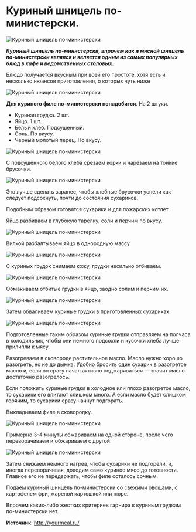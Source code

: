 # Куриный шницель по-министерски.

![Куриный шницель по-министерски](/images/Kulinar/Second/kurshn_001.jpg 'Куриный шницель по-министерски')

_**Куриный шницель по-министерски, впрочем как и мясной шницель по-министерски являлся и является одним из самых популярных блюд в кафе и ведомственных столовых.**_

Блюдо получается вкусным при всей его простоте, хотя есть и несколько нюансов приготовления, о которых чуть ниже

![Куриный шницель по-министерски](/images/Kulinar/Second/kurshn_002.jpg 'Куриный шницель по-министерски')

**Для куриного филе по-министерски понадобится**. На 2 штуки.

- Куриная грудка. 2 шт.
- Яйцо. 1 шт.
- Белый хлеб. Подсушенный.
- Соль. По вкусу.
- Черный молотый перец. По вкусу.

![Куриный шницель по-министерски](/images/Kulinar/Second/kurshn_003.jpg 'Куриный шницель по-министерски')

С подсушенного белого хлеба срезаем корки и нарезаем на тонкие брусочки.

![Куриный шницель по-министерски](/images/Kulinar/Second/kurshn_004.jpg 'Куриный шницель по-министерски')

Это лучше сделать заранее, чтобы хлебные брусочки успели как следует подсохнуть, почти до состояния сухариков.

Подобным образом готовятся сухарики и для пожарских котлет.

Яйцо разбиваем в глубокую тарелку, соли и перчим по вкусу.

![Куриный шницель по-министерски](/images/Kulinar/Second/kurshn_005.jpg 'Куриный шницель по-министерски')

Вилкой разбалтываем яйцо в однородную массу.

![Куриный шницель по-министерски](/images/Kulinar/Second/kurshn_006.jpg 'Куриный шницель по-министерски')

С куриных грудок снимаем кожу, грудки несильно отбиваем.

![Куриный шницель по-министерски](/images/Kulinar/Second/kurshn_007.jpg 'Куриный шницель по-министерски')

Обмакиваем отбитые грудки в яйцо, заодно солим и перчим их.

![Куриный шницель по-министерски](/images/Kulinar/Second/kurshn_008.jpg 'Куриный шницель по-министерски')

Затем обваливаем куриные грудки в приготовленных сухариках.

![Куриный шницель по-министерски](/images/Kulinar/Second/kurshn_009.jpg 'Куриный шницель по-министерски')

Подготовленные таким образом куриные грудки отправляем на полчаса в холодильник, чтобы они немного подсохли и кусочки хлеба лучше прилипли к мясу.

Разогреваем в сковороде растительное масло. Масло нужно хорошо разогреть, но не до дымка. Удобно бросить один сухарик в разогретое масло и, если он сразу начал активно поджариваться — значит масло достаточно разогрелось.

Если положить куриные грудки в холодное или плохо разогретое масло, то сухарики его впитают слишком много. А если масло будет слишком горячим, то сухарики сразу начнут подгорать.

Выкладываем филе в сковородку.

![Куриный шницель по-министерски](/images/Kulinar/Second/kurshn_010.jpg 'Куриный шницель по-министерски')

Примерно 3-4 минуты обжариваем на одной стороне, после чего переворачиваем и обжариваем с другой.

![Куриный шницель по-министерски](/images/Kulinar/Second/kurshn_011.jpg 'Куриный шницель по-министерски')

Затем снижаем немного нагрев, чтобы сухарики не подгорели, и, иногда переворачивая, доводим само куриное мясо до готовности. Главное его не передержать, чтобы филе осталось сочным.

Подаем куриный шницель по-министерски со свежими овощами, с картофелем фри, жареной картошкой или пюре.

Впрочем каких-либо жестких критериев гарнира к куриным грудкам по-министерски нет.

**Источник**: http://yourmeal.ru/
